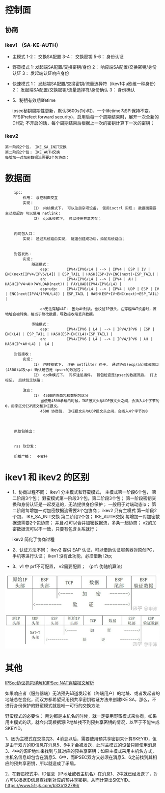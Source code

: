 

# 控制面


## 协商

### ikev1  （SA-KE-AUTH）

- 主模式
    1-2：   交换SA配置
    3-4：   交换密钥
    5-6：   身份认证

- 野蛮模式
    1:      发起端SA配置/交换密钥/身份
    2：     响应端SA配置/交换密钥/身份认证
    3：     发起端认证响应身份

- 快速模式
    1：     发起端SA配置/交换密钥/流量选择符（ikev1中u欧维一种身份）
    2：     发起端SA配置/交换密钥/流量选择符/身份确认
    3：     身份确认
 


- 5、秘钥有效期lifetime

    ipsec秘钥周期性更新，默认3600s(1小时)，一个lifetime内SPI保持不变。
    PFS(Prefect forward security)，启用后每一个周期结束时，展开一次全新的DH交; 不开启的话，每个周期结束后根据上一次的密钥计算下一次的密钥；


### ikev2
    第一阶段2个包， IKE_SA_INIT交换
    第二阶段2个包； IKE_AUTH交换
    每增加一对加密数据流需要2个包协商； 


# 数据面

```
    ipc: 
        作用： 与控制面交互
        实现： 
            （1） 内核模式下， 可以注册杂项设备， 使用ioctrl 实现； 数据面需要主动发起的 可以使用 netlink；
            （2） dpdk模式下， 可以使用共享内存；
 

    内网包入口：
        实现： 通过系统路由实现， 隧道创建成功后，添加系统路由；

    
    封包发出：
        实现：
            隧道模式：  
                esp:        IPV4/IPV6/L4 | --> | IPV4 | ESP | IV | ENC(next[IPV4/IPV6/L4]) | ESP_TAIL | HASH(ESP+IV+ENC(next)+ESP_TAIL) |
                ah:         IPV4/IPV6/L4 | --> | IPV4 | AH | HASH(IPV4+AH+PAYLOAD(next)) | PAYLOAD(IPV4/IPV6/L4) |
                esp+udp:    IPV4/IPV6/L4 | --> | IPV4 | UDP | ESP | IV | ENC(next[IPV4/IPV6/L4]) | ESP_TAIL | HASH(ESP+IV+ENC(next)+ESP_TAIL) |
                
                ah无法穿越NAT： 因为AH封装，也校验IP报头，在穿越NAT设备时，源地址会被转换，相当于篡改数据，导致接收端丢弃数据。
            
            传输模式：
                esp:        IPV4/IPV6 | L4 | --> | IPV4/IPV6 | ESP | ENC(L4) | ESP_TAIL | HASH(ESP+ENC(L4)+ESP_TAIL) |
                ah:         IPV4/IPV6 | L4 | --> | IPV4/IPV6 | AH | HASH(IP+AH+L4) |  L4 |

    封包接收：
        实现：
            （1） 内核模式下， 注册 netfilter 钩子， 通过协议(esp/ah)或者端口(4500)以及spi 确认是否是 ipsec的数据包；
            （2） dpdk模式下， 同样注册插件， 首包检查是ipsec的数据流后， 打上标记， 后续包走快路；

        注意：
            （1） 4500的协商包和数据包区分
                当使用4500承载的时候，IKE报文头与UDP报文头之间，会插入4个字节的0，用来区分ESP报文和IKE报文。
                4500 协商包， IKE报文头与UDP报文头之间，会插入4个字节的0
        


    原始包输出：


    rss 软分发：

    组播广播：  不支持

```



# ikev1 和 ikev2 的区别
- 1、协商过程不同： 
    ikev1 分主模式和野蛮模式， 
        主模式第一阶段6个包， 第二阶段3个包；
        野蛮模式第一阶段3个包，第二阶段3个包； 第一阶段密钥交换和身份认证是一起发送的，无法提供身份保护； 一般用于对端动态ip；
        第二阶段每增加一对加密数据流需要3个包协商；
    ikev2 只有主模式
        第一阶段2个包， IKE_SA_INIT交换
        第二阶段2个包； IKE_AUTH交换
        每增加一对加密数据流需要2个包协商； 
        并且v2可以合并加密数据流，多条一起协商； v2的加密数据流可以不一致，只要有包含关系就行；
    
    ikev2 简化了协商过程

- 2、认证方法不同：
        ikev2 提供 EAP 认证，可以借助认证服务器对原创PC，手机等进行认证；
        ikev1 没有此功能，必须借助  l2tp;

- 3、v1 中 prf不可配置， v2需要配置； （prf: 伪随机算法）




![ESP封装](./image/esp.png) 
![ESP+UDP封装](./image/esp%2Budp.png) 

# 其他
[IPSec协议抓包详解和IPSec NAT穿越报文解析](https://blog.csdn.net/ever_peng/article/details/89217263)




如果响应者（服务器端）无法预先知道发起者（终端用户）的地址、或者发起者的地址总在变化，而双方都希望采用预共享密钥验证方法来创建IKE SA，那么，不进行身份保护的野蛮模式就是唯一可行的交换方法

野蛮模式的必要性：
两边都是主机名的时候，就一定要用野蛮模式来协商，如果用主模式的话，就会出现根据源IP地址找不到预共享密钥的情况，以至于不能生成SKEYID。

1、因为主模式在交换完3、4消息以后，需要使用预共享密钥来计算SKEYID，但是由于双方的ID信息在消息5、6中才会被发送，此时主模式的设备只能使用消息3、4中的源IP地址来找到与其对应的预共享密钥；如果主模式采用主机名方式，主机名信息却包含在消息5、6中，而IPSEC双方又必须在消息5、6之前找到其相应的预共享密钥，所以就造成了矛盾。

2、在野蛮模式中，ID信息（IP地址或者主机名）在消息1、2中就已经发送了，对方可以根据ID信息查找到对应的预共享密钥，从而计算出SKEYID。
https://www.51sjk.com/b33b132786/